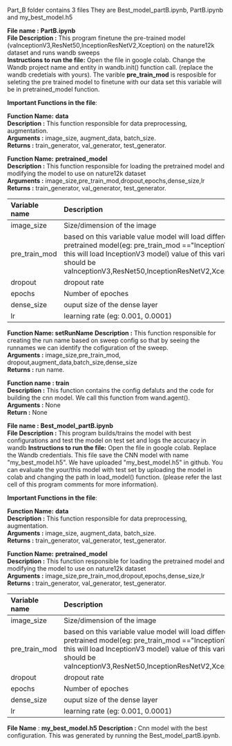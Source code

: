 Part_B folder contains 3 files They are Best_model_partB.ipynb, PartB.ipynb and my_best_model.h5

**File name :** **PartB.ipynb**  
**File Description :** This program finetune the pre-trained model (vaInceptionV3,ResNet50,InceptionResNetV2,Xception) on the nature12k dataset and runs wandb sweeps  
**Instructions to run the file:** Open the file in google colab. Change the Wandb project name and entity in wandb.init() function call. (replace the wandb credetials with yours). The varible **pre_train_mod** is resposible for seleting the pre trained model to finetune with our data set this variable will be in pretrained_model function.

**Important Functions in the file**:  

**Function Name:** **data**  
**Description :** This function responsible for data preprocessing, augmentation.  
**Arguments :** image_size, augment_data, batch_size.  
**Returns :** train_generator, val_generator, test_generator.  

**Function Name:** **pretrained_model**  
**Description :** This function responsible for loading the pretrained model and modifying the model to use on nature12k dataset  
**Arguments :** image_size,pre_train_mod,dropout,epochs,dense_size,lr  
**Returns :** train_generator, val_generator, test_generator.

| **Variable name** |  **Description**   |
| :------------ | :-----|
| image_size    | Size/dimension of the image           |
|  pre_train_mod| based on this variable value model will load different pretrained model(eg: pre_train_mod =="InceptionV3" this will load InceptionV3 model) value of this variable should be vaInceptionV3,ResNet50,InceptionResNetV2,Xception |
|dropout | dropout rate|
|epochs  | Number of epoches|
|dense_size | ouput size of the dense layer |
|lr | learning rate (eg: 0.001, 0.0001) |

**Function Name: setRunName**
**Description :** This function responsible for creating the run name based on sweep config so that by seeing the runnames we can identify the cofiguration of the sweep.  
**Arguments :** image_size,pre_train_mod, dropout,augment_data,batch_size,dense_size  
**Returns :** run name.  

**Function name : train**  
**Description :** This function contains the config defaluts and the code for building the cnn model. We call this function from wand.agent().  
**Arguments :** None  
**Return :** None  

**File name :** **Best_model_partB.ipynb**  
**File Description :** This program builds/trains the model with best configurations and test the model on test set and logs the accuracy in wandb
**Instructions to run the file:** Open the file in google colab. Replace the Wandb credentials. This file save the CNN model with name "my_best_model.h5". We have uploaded "my_best_model.h5" in github. You can evaluate the your/this model with test set by uploading the model in colab and changing the path in load_model() function. (please refer the last cell of this program comments for more information).

**Important Functions in the file**:  

**Function Name:** **data**  
**Description :** This function responsible for data preprocessing, augmentation.  
**Arguments :** image_size, augment_data, batch_size.  
**Returns :** train_generator, val_generator, test_generator.  

**Function Name:** **pretrained_model**  
**Description :** This function responsible for loading the pretrained model and modifying the model to use on nature12k dataset  
**Arguments :** image_size,pre_train_mod,dropout,epochs,dense_size,lr  
**Returns :** train_generator, val_generator, test_generator.

| **Variable name** |  **Description**   |
| :------------ | :-----|
| image_size    | Size/dimension of the image           |
|  pre_train_mod| based on this variable value model will load different pretrained model(eg: pre_train_mod =="InceptionV3" this will load InceptionV3 model) value of this variable should be vaInceptionV3,ResNet50,InceptionResNetV2,Xception |
|dropout | dropout rate|
|epochs  | Number of epoches|
|dense_size | ouput size of the dense layer |
|lr | learning rate (eg: 0.001, 0.0001) |

**File Name** : **my_best_model.h5** 
**Description :** Cnn model with the best configuration. This was generated by running the Best_model_partB.ipynb.
